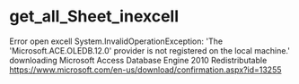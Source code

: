 # get_all_Sheet_inexcell

Error open excell System.InvalidOperationException: 'The 'Microsoft.ACE.OLEDB.12.0' provider is not registered on the local machine.'
  downloading Microsoft Access Database Engine 2010 Redistributable
https://www.microsoft.com/en-us/download/confirmation.aspx?id=13255
